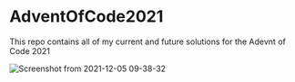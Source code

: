 # AdventOfCode2021

This repo contains all of my current and future solutions for the Adevnt of Code 2021

![Screenshot from 2021-12-05 09-38-32](https://user-images.githubusercontent.com/47982858/144741357-7077b3f2-d744-44f0-b7fa-8753dbe908d2.png)
